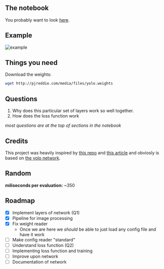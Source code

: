 ## The notebook

You probably want to look [here](https://github.com/zoecarver/yolo/blob/master/main.ipynb).

## Example

![example](/Users/zoe/Developer/yolo/yolo/doc/example.png)

## Things you need

Download the weights:

```bash
wget http://pjreddie.com/media/files/yolo.weights
```

## Questions

1. Why does this particular set of layers work so well together. 
2. How does the loss function work

*most questions are at the top of sections in the notebook*

## Credits

This project was heavily inspired by [this repo](https://github.com/rodrigo2019/keras-yolo2/tree/trained-weights) and [this article](https://blog.paperspace.com/how-to-implement-a-yolo-v3-object-detector-from-scratch-in-pytorch-part-2/) and obviosly is based on [the yolo network](https://pjreddie.com/darknet/yolov2/). 

## Random

**miliseconds per evaluation:** ~350

## Roadmap

- [x] Implement layers of network (Q1)
- [x] Pipeline for image processing
- [X] Fix weight reader
  - Once we are here we *should* be able to just load any config file and have it work
- [ ] Make config reader "standard"
- [ ] Understand loss function (Q2)
- [ ] Implementing loss function and training
- [ ] Improve upon network
- [ ] Documentation of network
